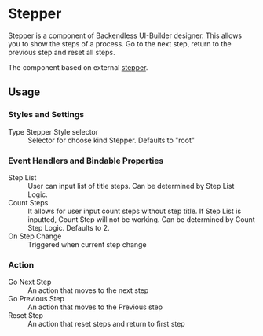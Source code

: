 # Stepper

Stepper is a component of Backendless UI-Builder designer. This allows you to show the steps of a process. Go to the next step, return to the previous step and reset all steps.

The component based on external [stepper](https://mui.com/material-ui/react-stepper/).
## Usage

### Styles and Settings

<dl>
<dt>Type Stepper Style selector</dt>
<dd>Selector for choose kind Stepper. Defaults to "root"</dd>
</dl>

### Event Handlers and Bindable Properties

<dl>
<dt>Step List</dt>
<dd>User can input list of title steps. Can be determined by Step List Logic.</dd>
<dt>Count Steps</dt>
<dd>It allows for user input count steps without step title. If Step List is inputted, Count Step will not be working. Can be determined by Count Step Logic. Defaults to 2.</dd>
<dt>On Step Change</dt>
<dd>Triggered when current step change</dd>
</dl>

### Action
<dl>
<dt>Go Next Step</dt>
<dd>An action that moves to the next step</dd>
<dt>Go Previous Step</dt>
<dd>An action that moves to the Previous step</dd>
<dt>Reset Step</dt>
<dd>An action that reset steps and return to first step</dd>
</dl>
